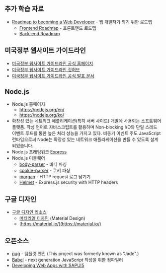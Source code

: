 ## 추가 학습 자료

- [Roadmap to becoming a Web Developer](https://github.com/kamranahmedse/developer-roadmap) - 웹 개발자가 되기 위한 로드맵
  - [Frontend Roadmap](https://github.com/kamranahmedse/developer-roadmap#frontend-roadmap) - 프론트엔드 로드맵
  - [Back-end Roadmap](https://github.com/kamranahmedse/developer-roadmap#back-end-roadmap)

## 미국정부 웹사이트 가이드라인

- [미국정부 웹사이트 가이드라인 공식 홈페이지](https://designsystem.digital.gov/)
- [미국정부 웹사이트 가이드라인 깃허브](https://github.com/uswds/uswds)
- [미국정부 웹사이트 가이드라인 공식 발표 문서](https://18f.gsa.gov/2015/09/28/web-design-standards/)

## Node.js

- Node.js 홈페이지
  - https://nodejs.org/en/
  - https://nodejs.org/ko/
- 확장성 있는 네트워크 애플리케이션(특히 서버 사이드) 개발에 사용되는 소프트웨어 플랫폼. 작성 언어로 자바스크립트를 활용하며 Non-blocking I/O와 단일 스레드 이벤트 루프를 통한 높은 처리 성능을 가지고 있다. 비동기 이벤트 주도 JavaScript 런타임으로써 Node는 확장성 있는 네트워크 애플리케이션을 만들 수 있도록 설계되었습니다.
- Node.js 프레임워크 [Express](https://expressjs.com/)
- Node.js 미들웨어
  - [body-parser](https://www.npmjs.com/package/body-parser) - 바디 파싱
  - [cookie-parser](https://www.npmjs.com/package/cookie-parser) - 쿠키 파싱
  - [morgan](https://www.npmjs.com/package/morgan) - HTTP request 로그 남기기
  - [Helmet](https://helmetjs.github.io/) - Express.js security with HTTP headers

## 구글 디자인

- [구글 디자인 리소스](https://design.google/resources/)
  - [머티리얼 디자인](https://ko.wikipedia.org/wiki/%EB%A8%B8%ED%8B%B0%EB%A6%AC%EC%96%BC_%EB%94%94%EC%9E%90%EC%9D%B8) (Material Design)
  - [https://material.io/](https://material.io/)

## 오픈소스

- [pug](https://pugjs.org/api/getting-started.html) - 템플릿 엔진 (This project was formerly known as "Jade".)
- [Babel](https://babeljs.io/) - next generation JavaScript 작성을 위한 컴파일러
- [Developing Web Apps with SAPUI5](https://open.sap.com/courses/ui51)
